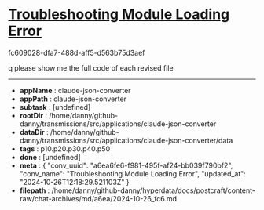 # [Troubleshooting Module Loading Error](https://claude.ai/chat/a6ea6fe6-f981-495f-af24-bb039f790bf2)

fc609028-dfa7-488d-aff5-d563b75d3aef

q please show me the full code of each revised file

---

* **appName** : claude-json-converter
* **appPath** : claude-json-converter
* **subtask** : [undefined]
* **rootDir** : /home/danny/github-danny/transmissions/src/applications/claude-json-converter
* **dataDir** : /home/danny/github-danny/transmissions/src/applications/claude-json-converter/data
* **tags** : p10.p20.p30.p40.p50
* **done** : [undefined]
* **meta** : {
  "conv_uuid": "a6ea6fe6-f981-495f-af24-bb039f790bf2",
  "conv_name": "Troubleshooting Module Loading Error",
  "updated_at": "2024-10-26T12:18:29.521103Z"
}
* **filepath** : /home/danny/github-danny/hyperdata/docs/postcraft/content-raw/chat-archives/md/a6ea/2024-10-26_fc6.md